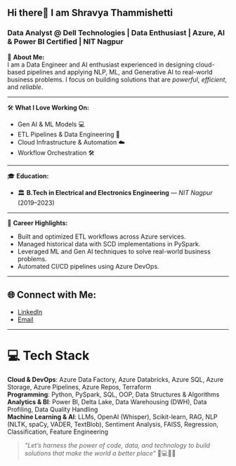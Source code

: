 ## Hi there👋 I am Shravya Thammishetti
### **Data Analyst @ Dell Technologies** | **Data Enthusiast** | **Azure, AI & Power BI Certified** | **NIT Nagpur**

🚀 **About Me:**  
I am a Data Engineer and AI enthusiast experienced in designing cloud-based pipelines and applying NLP, ML, and Generative AI to real-world business problems. I focus on building solutions that are *powerful*, *efficient*, and *reliable*.

---

🛠️ **What I Love Working On:**
- Gen AI & ML Models 💻
- ETL Pipelines & Data Engineering 🔄
- Cloud Infrastructure & Automation ☁️
- Workflow Orchestration 🛠️

---

🎓 **Education:**
- 🏛️ **B.Tech in Electrical and Electronics Engineering** — *NIT Nagpur* (2019–2023)

---

🌟 **Career Highlights:**
- Built and optimized ETL workflows across Azure services.
- Managed historical data with SCD implementations in PySpark.
- Leveraged ML and Gen AI techniques to solve real-world business problems.
- Automated CI/CD pipelines using Azure DevOps.

---

## 🌐 Connect with Me:
- [LinkedIn](https://www.linkedin.com/in/shravya14/)
- [Email](mailto:thammishettishravya@gmail.com)

---

# 💻 Tech Stack  
**Cloud & DevOps**: Azure Data Factory, Azure Databricks, Azure SQL, Azure Storage, Azure Pipelines, Azure Repos, Terraform  
**Programming**: Python, PySpark, SQL, OOP, Data Structures & Algorithms  
**Analytics & BI**: Power BI, Delta Lake, Data Warehousing (DWH), Data Profiling, Data Quality Handling  
**Machine Learning & AI**: LLMs, OpenAI (Whisper), Scikit-learn, RAG, NLP (NLTK, spaCy, VADER, TextBlob), Sentiment Analysis, FAISS, Regression, Classification, Feature Engineering  

> *"Let’s harness the power of code, data, and technology to build solutions that make the world a better place"* 🌟💻🌱🤝


<!--
**ShravyaThammishetti/ShravyaThammishetti** is a ✨ _special_ ✨ repository because its `README.md` (this file) appears on your GitHub profile.

Here are some ideas to get you started:

- 🔭 I’m currently working on ...
- 🌱 I’m currently learning ...
- 👯 I’m looking to collaborate on ...
- 🤔 I’m looking for help with ...
- 💬 Ask me about ...
- 📫 How to reach me: ...
- 😄 Pronouns: ...
- ⚡ Fun fact: ...
-->
